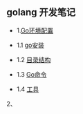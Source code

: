 ## golang 开发笔记



- 1.[Go环境配置](/zh/1.0.md)

- 1.1 [go安装](/zh/1.1.md)

- 1.2 [目录结构](/zh/1.2.md)

- 1.3 [Go命令](/zh/1.3.md)

- 1.4 [工具](/zh/1.4.md)



2、